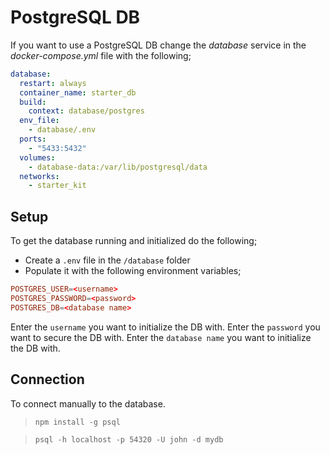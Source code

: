 # PostgreSQL DB

If you want to use a PostgreSQL DB change the _database_ service in the _docker-compose.yml_ file with the following;

```yaml
database:
  restart: always
  container_name: starter_db
  build:
    context: database/postgres
  env_file:
    - database/.env
  ports:
    - "5433:5432"
  volumes:
    - database-data:/var/lib/postgresql/data
  networks:
    - starter_kit
```

## Setup

To get the database running and initialized do the following;

- Create a `.env` file in the `/database` folder
- Populate it with the following environment variables;

```conf
POSTGRES_USER=<username>
POSTGRES_PASSWORD=<password>
POSTGRES_DB=<database name>
```

Enter the `username` you want to initialize the DB with.
Enter the `password` you want to secure the DB with.
Enter the `database name` you want to initialize the DB with.

## Connection

To connect manually to the database.

> `npm install -g psql`

> `psql -h localhost -p 54320 -U john -d mydb`
